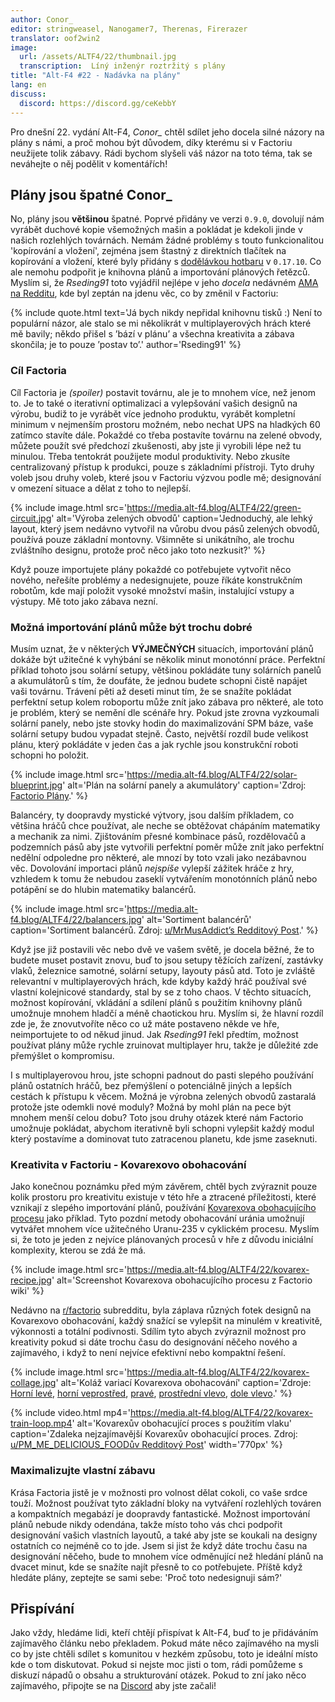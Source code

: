 ```yaml
---
author: Conor_
editor: stringweasel, Nanogamer7, Therenas, Firerazer
translator: oof2win2
image: 
  url: /assets/ALTF4/22/thumbnail.jpg
  transcription:  Líný inženýr roztržitý s plány
title: "Alt-F4 #22 - Nadávka na plány"
lang: en
discuss:
  discord: https://discord.gg/ceKebbY
---
```


Pro dnešní 22. vydání Alt-F4, *Conor_* chtěl sdílet jeho docela silné názory na plány s námi, a proč mohou být důvodem, díky kterému si v Factoriu neužijete tolik zábavy. Rádi bychom slyšeli váš názor na toto téma, tak se neváhejte o něj podělit v komentářích! 

## Plány jsou špatné <author>Conor_</author>

No, plány jsou **většinou** špatné. Poprvé přidány ve verzi `0.9.0`, dovolují nám vyrábět duchové kopie všemožných mašin a pokládat je kdekoli jinde v našich rozlehlých továrnách. Nemám žádné problémy s touto funkcionalitou 'kopírování a vložení', zejména jsem štastný z direktních tlačítek na kopírování a vložení, které byly přidány s [dodělávkou hotbaru](https://www.factorio.com/blog/post/fff-278) v `0.17.10`. Co ale nemohu podpořit je knihovna plánů a importování plánových řetězců. Myslím si, že *Rseding91* toto vyjádřil nejlépe v jeho *docela* nedávném [AMA na Redditu](https://www.reddit.com/r/factorio/comments/in5d3i/developer_technicaloriented_ama/g45d2t3/?context=1), kde byl zeptán na jdenu věc, co by změnil v Factoriu:

{% include quote.html text='Já bych nikdy nepřidal knihovnu tisků :) Není to populární názor, ale stalo se mi několikrát v multiplayerových hrách které mě bavily; někdo přišel s ’bází v plánu’ a všechna kreativita a zábava skončila; je to pouze ’postav to’.' author='Rseding91' %}

### Cíl Factoria

Cíl Factoria je *(spoiler)* postavit továrnu, ale je to mnohem více, než jenom to. Je to také o iterativní optimalizaci a vylepšování vašich designů na výrobu, budiž to je vyrábět více jednoho produktu, vyrábět kompletní minimum v nejmenším prostoru možném, nebo nechat UPS na hladkých 60 zatímco stavíte dále. Pokaždé co třeba postavíte továrnu na zelené obvody, můžete použít své předchozí zkušenosti, aby jste ji vyrobili lépe než tu minulou. Třeba tentokrát použijete modul produktivity. Nebo zkusíte centralizovaný přístup k produkci, pouze s základními přístroji. Tyto druhy voleb jsou druhy voleb, které jsou v Factoriu výzvou podle mě; designování v omezení situace a dělat z toho to nejlepší.

{% include image.html src='https://media.alt-f4.blog/ALTF4/22/green-circuit.jpg' alt='Výroba zelených obvodů' caption='Jednoduchý, ale lehký layout, který jsem nedávno vytvořil na vůrobu dvou pásů zelených obvodů, používá pouze základní montovny. Všimněte si unikátního, ale trochu zvláštního designu, protože proč něco jako toto nezkusit?' %}

Když pouze importujete plány pokaždé co potřebujete vytvořit něco nového, neřešíte problémy a nedesignujete, pouze říkáte konstrukčním robotům, kde mají položit vysoké množství mašin, instalující vstupy a výstupy. Mě toto jako zábava nezní.

### Možná importování plánů může být trochu dobré

Musím uznat, že v některých **VÝJMEČNÝCH** situacích, importování plánů dokáže být užitečné k vyhýbání se několik minut monotónní práce. Perfektní příklad tohoto jsou solární setupy, většinou pokládáte tuny solárních panelů a akumulátorů s tím, že doufáte, že jednou budete schopni čistě napájet vaši továrnu. Trávení pěti až deseti minut tím, že se snažíte pokládat perfektní setup kolem roboportu může znít jako zábava pro některé, ale toto je problém, který se nemění dle scénáře hry. Pokud jste zrovna vyzkoumali solární panely, nebo jste stovky hodin do maximalizování SPM báze, vaše solární setupy budou vypadat stejně. Často, největší rozdíl bude velikost plánu, který pokládáte v jeden čas a jak rychle jsou konstrukční roboti schopni ho položit.

{% include image.html src='https://media.alt-f4.blog/ALTF4/22/solar-blueprint.jpg' alt='Plán na solární panely a akumulátory' caption='Zdroj: <a href="https://factorioprints.com/view/-KYeNAYQVgk2DcbuORde">Factorio Plány</a>.' %}

Balancéry, ty doopravdy mystické výtvory, jsou dalším příkladem, co většina hráčů chce používat, ale neche se obtěžovat chápáním matematiky a mechanik za nimi. Zjištováním přesné kombinace pásů, rozdělovačů a podzemních pásů aby jste vytvořili perfektní poměr může znít jako perfektní nedělní odpoledne pro některé, ale mnozí by toto vzali jako nezábavnou věc. Dovolování importaci plánů *nejspíše* vylepší zážitek hráče z hry, vzhledem k tomu že nebudou zaseklí vytvářením monotónních plánů nebo potápění se do hlubin matematiky balancérů.

{% include image.html src='https://media.alt-f4.blog/ALTF4/22/balancers.jpg' alt='Sortiment balancérů' caption='Sortiment balancérů. Zdroj: <a href="https://www.reddit.com/r/factorio/comments/bf600q/my_take_on_balancers_designed_to_help_understand/">u/MrMusAddict’s Redditový Post</a>.' %}

Když jse již postavili věc nebo dvě ve vašem světě, je docela běžné, že to budete muset postavit znovu, buď to jsou setupy těžících zařízení, zastávky vlaků, železnice samotné, solární setupy, layouty pásů atd. Toto je zvláště relevantní v multiplayerových hrách, kde kdyby každý hráč používal své vlastní kolejnicové standardy, stal by se z toho chaos. V těchto situacích, možnost kopírování, vkládání a sdílení plánů s použitím knihovny plánů umožnuje mnohem hladčí a méně chaotickou hru. Myslím si, že hlavní rozdíl zde je, že znovutvoříte něco co už máte postaveno někde ve hře, neimportujete to od někud jinud. Jak *Rseding91* řekl předtím, možnost používat plány může rychle zruinovat multiplayer hru, takže je důležité zde přemýšlet o kompromisu.

I s multiplayerovou hrou, jste schopni padnout do pasti slepého používání plánů ostatních hráčů, bez přemýšlení o potenciálně jiných a lepších cestách k přístupu k věcem. Možná je výrobna zelených obvodů zastaralá protože jste odemkli nové moduly? Možná by mohl plán na pece být mnohem menší celou dobu? Toto jsou druhy otázek které nám Factorio umožnuje pokládat, abychom iterativně byli schopni vylepšit každý modul který postavíme a dominovat tuto zatracenou planetu, kde jsme zaseknuti.

### Kreativita v Factoriu - Kovarexovo obohacování

Jako konečnou poznámku před mým závěrem, chtěl bych zvýraznit pouze kolik prostoru pro kreativitu existuje v této hře a ztracené příležitosti, které vznikají z slepého importování plánů, používání [Kovarexova obohacujícího procesu](https://wiki.factorio.com/Kovarex_enrichment_process) jako příklad. Tyto pozdní metody obohacování uránia umožnují vytvářet mnohem více užitečného Uranu-235 v cyklickém procesu. Myslím si, že toto je jeden z nejvíce plánovaných procesů v hře z důvodu iniciální komplexity, kterou se zdá že má.

{% include image.html src='https://media.alt-f4.blog/ALTF4/22/kovarex-recipe.jpg' alt='Screenshot Kovarexova obohacujícího procesu z Factorio wiki' %}

Nedávno na [r/factorio](https://www.reddit.com/r/factorio/) subredditu, byla záplava různých fotek designů na Kovarexovo obohacování, každý snažící se vylepšit na minulém v kreativitě, výkonnosti a totální podivnosti. Sdílím tyto abych zvýraznil možnost pro kreativity pokud si dáte trochu času do designování něčeho nového a zajímavého, i když to není nejvíce efektivní nebo kompaktní řešení.

{% include image.html src='https://media.alt-f4.blog/ALTF4/22/kovarex-collage.jpg' alt='Koláž variací Kovarexova obohacování' caption='Zdroje: <a href="https://www.reddit.com/r/factorio/comments/it53gn/so_i_built_a_kovarex_enrichment_process_setup/">Horní levé</a>, <a href="https://www.reddit.com/r/factorio/comments/ju509t/my_noobish_try_at_kovarex_enrichment/">horní veprostřed</a>, <a href="https://www.reddit.com/r/factorio/comments/jkmkyc/my_overkill_beaconed_buffered_uranium_processing/">pravé</a>, <a href="https://www.reddit.com/r/factorio/comments/hrumlj/beaconed_kovarex_processing_with_no_circuits/">prostřední vlevo</a>, <a href="https://www.reddit.com/r/factorio/comments/hgb8zn/the_1_million_monkeys_method_of_kovarex_enrichment/">dole vlevo</a>.' %}

{% include video.html mp4='https://media.alt-f4.blog/ALTF4/22/kovarex-train-loop.mp4' alt='Kovarexův obohacující proces s použitím vlaku' caption='Zdaleka nejzajímavější Kovarexův obohacující proces. Zdroj: <a href="https://www.reddit.com/r/factorio/comments/jj4nsl/my_take_on_kovarex_circle_nuketrain_violently/">u/PM_ME_DELICIOUS_FOODův Redditový Post</a>' width='770px' %}

### Maximalizujte vlastní zábavu

Krása Factoria jistě je v možnosti pro volnost dělat cokoli, co vaše srdce touží. Možnost používat tyto základní bloky na vytváření rozlehlých továren a kompaktních megabází je doopravdy fantastické. Možnost importování plánů nebude nikdy odendána, takže místo toho vás chci podpořit designování vašich vlastních layoutů, a také aby jste se koukali na designy ostatních co nejméně co to jde. Jsem si jist že když dáte trochu času na designování něčeho, bude to mnohem více odměnující než hledání plánů na dvacet minut, kde se snažíte najít přesně to co potřebujete. Příště když hledáte plány, zeptejte se sami sebe: 'Proč toto nedesignuji sám?'

## Přispívání

Jako vždy, hledáme lidi, kteří chtějí přispívat k Alt-F4, buď to je přidáváním zajímavěho článku nebo překladem. Pokud máte něco zajímavého na mysli co by jste chtěli sdílet s komunitou v hezkém způsobu, toto je ideální místo kde o tom diskutovat. Pokud si nejste moc jisti o tom, rádi pomůžeme s diskuzí nápadů o obsahu a strukturování otázek. Pokud to zní jako něco zajímavého, připojte se na [Discord](https://discord.gg/nxnCFkb) aby jste začali!
